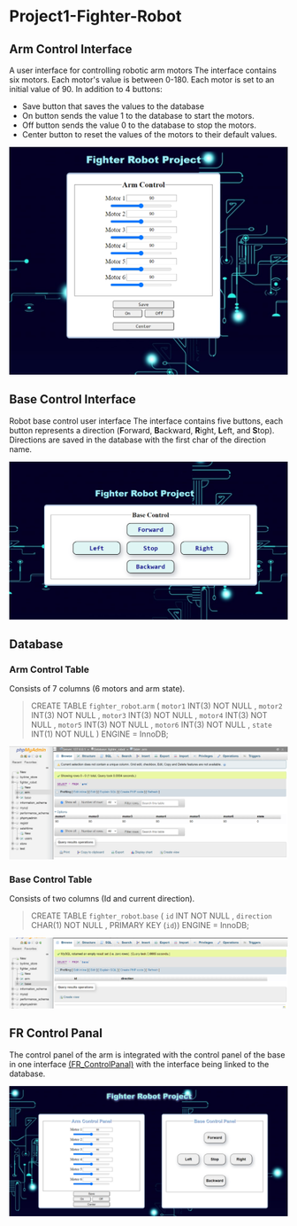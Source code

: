 # Project1-Fighter-Robot

## Arm Control Interface
A user interface for controlling robotic arm motors
The interface contains six motors. Each motor's value is between 0-180. Each motor is set to an initial value of 90. In addition to 4 buttons:
* Save button that saves the values to the database
* On button sends the value 1 to the database to start the motors.
* Off button sends the value 0 to the database to stop the motors.
* Center button to reset the values of the motors to their default values.

![alt text](https://github.com/KawtherAH/Project1-Fighter-Robot/blob/main/arm%20control%20Pg.png?raw=true)

## Base Control Interface
Robot base control user interface
The interface contains five buttons, each button represents a direction (**F**orward, **B**ackward, **R**ight, **L**eft, and **S**top). Directions are saved in the database with the first char of the direction name.

![alt text](https://github.com/KawtherAH/Project1-Fighter-Robot/blob/main/base%20control%20Pg.png?raw=true)

## Database
### Arm Control Table
Consists of 7 columns (6 motors and arm state).
> CREATE TABLE `fighter_robot`.`arm` ( `motor1` INT(3) NOT NULL , `motor2` INT(3) NOT NULL , `motor3` INT(3) NOT NULL , `motor4` INT(3) NOT NULL , `motor5` INT(3) NOT NULL , `motor6` INT(3) NOT NULL , `state` INT(1) NOT NULL ) ENGINE = InnoDB;
> 
![alt text](https://github.com/KawtherAH/Project1-Fighter-Robot/blob/main/arm%20Table.png?raw=true)

### Base Control Table
Consists of two columns (Id and current direction).
> CREATE TABLE `fighter_robot`.`base` ( `id` INT NOT NULL , `direction` CHAR(1) NOT NULL , PRIMARY KEY (`id`)) ENGINE = InnoDB;

![alt text](https://github.com/KawtherAH/Project1-Fighter-Robot/blob/main/base%20Table.png?raw=true)

## FR Control Panal
The control panel of the arm is integrated with the control panel of the base in one interface [(FR_ControlPanal)](https://github.com/KawtherAH/Project1-Fighter-Robot/tree/main/FR_ControlPanel) with the interface being linked to the database.

![alt text](https://github.com/KawtherAH/Project1-Fighter-Robot/blob/main/ControlPanel.png?raw=true)



